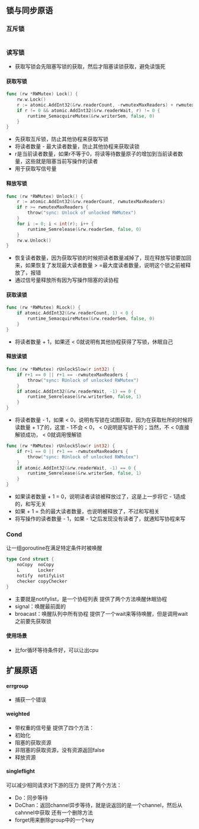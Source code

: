 ## 锁与同步原语
### 互斥锁
```go

```
### 读写锁
- 获取写锁会先阻塞写锁的获取，然后才阻塞读锁获取，避免读饿死
#### 获取写锁
```go
func (rw *RWMutex) Lock() {
	rw.w.Lock()
	r := atomic.AddInt32(&rw.readerCount, -rwmutexMaxReaders) + rwmutexMaxReaders
	if r != 0 && atomic.AddInt32(&rw.readerWait, r) != 0 {
		runtime_SemacquireMutex(&rw.writerSem, false, 0)
	}
}
```
- 先获取互斥锁，防止其他协程来获取写锁
- 将读者数量  - 最大读者数量，防止其他协程来获取读锁
- r是当前读者数量，如果r不等于0，将读等待数量原子的增加到当前读者数量，这些就是阻塞当前写操作的读者
- 用于获取写信号量
#### 释放写锁
```go
func (rw *RWMutex) Unlock() {
	r := atomic.AddInt32(&rw.readerCount, rwmutexMaxReaders)
	if r >= rwmutexMaxReaders {
		throw("sync: Unlock of unlocked RWMutex")
	}
	for i := 0; i < int(r); i++ {
		runtime_Semrelease(&rw.readerSem, false, 0)
	}
	rw.w.Unlock()
}
```
- 恢复读者数量，因为获取写锁的时候把读者数量减掉了，现在释放写锁要加回来，如果恢复了发现最大读者数量 > =最大度读者数量，说明这个锁之前被释放了，报错
- 通过信号量释放所有因为写操作阻塞的读协程
#### 获取读锁
```go
func (rw *RWMutex) RLock() {
	if atomic.AddInt32(&rw.readerCount, 1) < 0 {
		runtime_SemacquireMutex(&rw.readerSem, false, 0)
	}
}
```
- 将读者数量 + 1，如果还 < 0就说明有其他协程获得了写锁，休眠自己
#### 释放读锁
```go
func (rw *RWMutex) rUnlockSlow(r int32) {
	if r+1 == 0 || r+1 == -rwmutexMaxReaders {
		throw("sync: RUnlock of unlocked RWMutex")
	}
	if atomic.AddInt32(&rw.readerWait, -1) == 0 {
		runtime_Semrelease(&rw.writerSem, false, 1)
	}
}
```
-  将读者数量 - 1，如果 < 0，说明有写锁在试图获取，因为在获取杜所的时候将读数量 + 1了的，这里 - 1不会 < 0， < 0说明是写锁干的；当然，不 < 0直接解锁成功， < 0就调用慢解锁
```go
func (rw *RWMutex) rUnlockSlow(r int32) {
	if r+1 == 0 || r+1 == -rwmutexMaxReaders {
		throw("sync: RUnlock of unlocked RWMutex")
	}
	if atomic.AddInt32(&rw.readerWait, -1) == 0 {
		runtime_Semrelease(&rw.writerSem, false, 1)
	}
}
```
- 如果读者数量 + 1 = 0，说明读者读锁被释放过了，这是上一步将它 - 1造成的，和写无关
- 如果 + 1 = 负的最大读者数量，也说明被释放了，不过和写相关
- 将写操作的读者数量 - 1，如果 - 1之后发现没有读者了，就通知写协程来写
### Cond
让一组goroutine在满足特定条件时被唤醒
```go
type Cond struct {
	noCopy  noCopy
	L       Locker
	notify  notifyList
	checker copyChecker
}
```
- 主要就是notifylist，是一个协程列表
提供了两个方法唤醒休眠协程
- signal：唤醒最前面的
- broacast：唤醒队列中所有协程
提供了一个wait来等待唤醒，但是调用wait之前要先获取锁
#### 使用场景
- 比for循环等待条件好，可以让出cpu

## 扩展原语
#### errgroup
- 捕获一个错误
#### weighted
- 带权重的信号量
提供了四个方法：
- 初始化
- 阻塞的获取资源
- 非阻塞的获取资源，没有资源返回false
- 释放资源
#### singleflight
可以减少相同请求对下游的压力
提供了两个方法：
- Do：同步等待
- DoChan：返回channel异步等待，就是说返回的是一个channel，然后从cahnnel中获取
还有一个删除方法
- forget用来删除group中的一个key